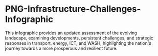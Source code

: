 # PNG-Infrastructure-Challenges-Infographic
This infographic provides an updated assessment of the evolving landscape, examining developments, persistent challenges, and strategic responses in transport, energy, ICT, and WASH, highlighting the nation's journey towards a more prosperous and resilient future.
